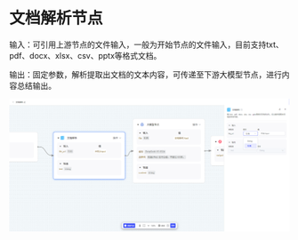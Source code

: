 # 文档解析节点

输入：可引用上游节点的文件输入，一般为开始节点的文件输入，目前支持txt、pdf、docx、xlsx、csv、pptx等格式文档。

输出：固定参数，解析提取出文档的文本内容，可传递至下游大模型节点，进行内容总结输出。

![image-20250806170303542](assets/image-20250806170303542.png)